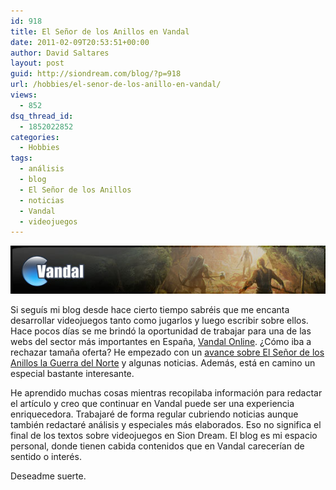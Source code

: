 ```yaml
---
id: 918
title: El Señor de los Anillos en Vandal
date: 2011-02-09T20:53:51+00:00
author: David Saltares
layout: post
guid: http://siondream.com/blog/?p=918
url: /hobbies/el-senor-de-los-anillo-en-vandal/
views:
  - 852
dsq_thread_id:
  - 1852022852
categories:
  - Hobbies
tags:
  - análisis
  - blog
  - El Señor de los Anillos
  - noticias
  - Vandal
  - videojuegos
---
```


![lotr-vandal.jpg](/img/wp/lotr-vandal.jpg)

Si seguís mi blog desde hace cierto tiempo sabréis que me encanta desarrollar videojuegos tanto como jugarlos y luego escribir sobre ellos. Hace pocos días se me brindó la oportunidad de trabajar para una de las webs del sector más importantes en España, [Vandal Online](http://www.vandal.net/). ¿Cómo iba a rechazar tamaña oferta? He empezado con un [avance sobre El Señor de los Anillos la Guerra del Norte](http://www.vandal.net/avances/ps3/el-senor-de-los-anillos-la-guerra-del-norte/12250/1) y algunas noticias. Además, está en camino un especial bastante interesante.

He aprendido muchas cosas mientras recopilaba información para redactar el artículo y creo que continuar en Vandal puede ser una experiencia enriquecedora. Trabajaré de forma regular cubriendo noticias aunque también redactaré análisis y especiales más elaborados. Eso no significa el final de los textos sobre videojuegos en Sion Dream. El blog es mi espacio personal, donde tienen cabida contenidos que en Vandal carecerían de sentido o interés.

Deseadme suerte.